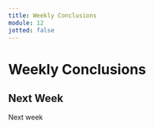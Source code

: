 ```yaml
---
title: Weekly Conclusions
module: 12
jotted: false
---
```


# Weekly Conclusions


## Next Week

Next week
